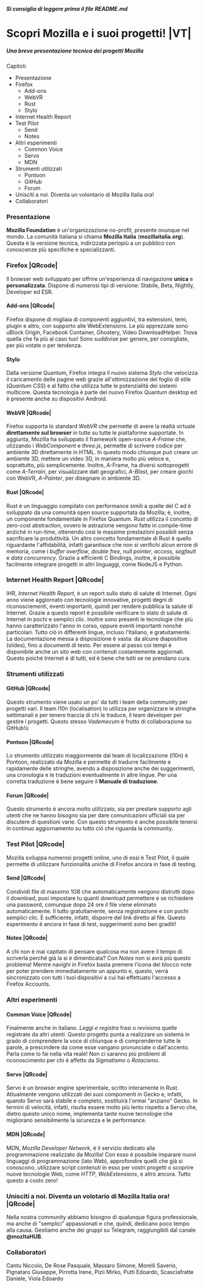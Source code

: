 **_Si consiglia di leggere prima il file README.md_**

# Scopri Mozilla e i suoi progetti!  |VT|

##### Una breve presentazione tecnica dei progetti Mozilla

Capitoli:
* Presentazione
* Firefox
    * Add-ons
    * WebVR
    * Rust
    * Stylo
* Internet Health Report
* Test Pilot
    * Send
    * Notes
* Altri esperimenti
    * Common Voice
    * Servo
    * MDN
* Strumenti utilizzati
    * Pontoon
    * GitHub
    * Forum
* Unisciti a noi. Diventa un volontario di Mozilla Italia ora!
* Collaboratori

### Presentazione
**Mozilla Foundation** è un'organizzazione no-profit, presente ovunque nel mondo. La comunità italiana si chiama **Mozilla Italia** (**mozillaitalia.org**).
Questa è la versione tecnica, indirizzata perlopiù a un pubblico con conoscenze più specifiche e specializzanti.

### Firefox |QRcode|
Il browser web sviluppato per offrire un'esperienza di navigazione **unica** e **personalizzata**.
Dispone di numerosi tipi di versione: Stabile, Beta, Nightly, Developer ed ESR.

#### Add-ons |QRcode|
Firefox dispone di migliaia di componenti aggiuntivi, tra estensioni, temi, plugin e altro, con supporto alle WebExtensions.
Le più apprezzate sono uBlock Origin, Facebook Container, Ghostery, Video DownloadHelper.
Trova quella che fa più al caso tuo!
Sono suddivise per genere, per consigliate, per più votate o per tendenza.

#### Stylo
Dalla versione Quantum, Firefox integra il nuovo sistema _Stylo_ che velocizza il caricamento delle pagine web grazie all'ottimizzazione del foglio di stile (_Quantum CSS_) e al fatto che utilizza tutte le potenzialità dei sistemi multicore.
Questa tecnologia è parte del nuovo Firefox Quantum desktop ed è presente anche su dispositivi Android.

#### WebVR |QRcode|
Firefox supporta lo standard _WebVR_ che permette di avere la realtà virtuale **direttamente sul browser** in tutte su tutte le piattaforme supportate.
In aggiunta, Mozilla ha sviluppato il framework open-source _A-Frame_ che, utizzando i _WebComponent_ e _three.js_, permette di scrivere codice per ambiente 3D direttamente in HTML.
In questo modo chiunque può creare un ambiente 3D, mettere un video 3D, in maniera molto più veloce e, soprattutto, più semplicemente.
Inoltre, A-Frame, ha diversi sottoprogetti come _A-Terrain_, per visualizzare dati geografici, _A-Blast_, per creare giochi con WebVR, _A-Painter_, per disegnare in ambiente 3D.

#### Rust |QRcode|
Rust è un linguaggio compilato con performance simili a quelle del C ed è sviluppato da una comunità open source supportata da Mozilla; è, inoltre, un componente fondamentale in Firefox Quantum.
Rust utilizza il concetto di zero-cost abstraction, ovvero le astrazione vengono fatte in compile-time anziché in run-time, ottenendo così le massime prestazioni possibili senza sacrificare la produttività.
Un altro concetto fondamentale di Rust è quello riguardante l'affidabilità, infatti garantisce che non si verifichi alcun errore di memoria, come i _buffer overflow_, _double free_, _null pointer_, _access_, _segfault_ e _data concurrency_.
Grazie a efficienti C Bindings, inoltre, è possibile facilmente integrare progetti in altri linguaggi, come NodeJS e Python.

### Internet Health Report |QRcode|
IHR, _Internet Health Report_, è un report sullo stato di salute di Internet. Ogni anno viene aggiornato con tecnologie innovative, progetti degni di riconosciementi, eventi importanti, quindi per rendere pubblica la salute di Internet.
Grazie a questo report è possibile verificare lo stato di salute di Internet in pochi e semplici clic. Inoltre sono presenti le tecnologie che più hanno caratterizzato l'anno in corso, oppure eventi importanti nonché particolari.
Tutto ciò in differenti lingue, incluso l'Italiano, e gratuitamente.
La documentazione messa a disposizione è vasta: da alcune diapositive (slides), fino a documenti di testo. Per essere al passo coi tempi è disponibile anche un sito web con contenuti costantemente aggiornati.
Questo poiché Internet è di tutti, ed è bene che tutti se ne prendano cura.

### Strumenti utilizzati

#### GitHub |QRcode|
Questo strumento viene usato un po' da tutti i team della community per progetti vari. Il team l10n (localisation) lo utilizza per organizzare le stringhe settimanali e per tenere traccia di chi le traduce, il team developer per gestire i progetti. Questo stesso _Vademecum_ è frutto di collaborazione su GitHub!ù

#### Pontoon |QRcode|
Lo strumento utilizzato maggiormente dal team di localizzazione (l10n) è Pontoon, realizzato da Mozilla e permette di tradurre facilmente e rapidamente delle stringhe, avendo a disposizione anche dei suggerimenti, una cronologia e le traduzioni eventualmente in altre lingue.
Per una corretta traduzione è bene seguire il **Manuale di traduzione**.

#### Forum |QRcode|
Questo strumento è ancora molto utilizzato, sia per prestare supporto agli utenti che ne hanno bisogno sia per dare comunicazioni ufficiali sia per discutere di questioni varie.
Con questo strumento è anche possibile tenersi in continuo aggiornamento su tutto ciò che riguarda la community.

### Test Pilot |QRcode|
Mozilla sviluppa numerosi progetti online, uno di essi è Test Pilot, il quale permette di utilizzare funzionalità uniche di Firefox ancora in fase di testing.

#### Send |QRcode|
Condividi file di massimo 1GB che automaticamente vengono distrutti dopo il download, puoi impostare tu quanti download permettere e se richiedere una password, comunque dopo 24 ore il file viene eliminato automaticamente.
Il tutto gratuitamente, senza registrazione e con pochi semplici clic. È sufficiente, infatti, disporre del link diretto al file.
Questo esperimento è ancora in fase di test, suggerimenti sono ben graditi!

#### Notes |QRcode|
A chi non è mai capitato di pensare qualcosa ma non avere il tempo di scriverla perché già la si è dimenticata?
Con _Notes_ non si avrà più questo problema! Mentre navighi in Firefox basta premere l'icona del blocco note per poter prendere immediatamente un appunto e, questo, verrà sincronizzato con tutti i tuoi dispositivi a cui hai effettuato l'accesso a Firefox Accounts.

### Altri esperimenti

#### Common Voice |QRcode|
Finalmente anche in italiano. _Leggi e registra_ frasi o _revisiona_ quelle registrate da altri utenti. Questo progetto punta a realizzare un sistema in grado di comprendere la voce di chiunque e di comprenderne tutte le parole, a prescindere da come esse vangano pronunciate o dall'accento. Parla come lo fai nella vita reale!
Non ci saranno più problemi di riconoscimento per chi è affetto da _Sigmatismo_ o _Rotacismo_.

#### Servo |QRcode|
Servo è un browser engine sperimentale, scritto interamente in Rust.
Attualmente vengono utilizzati dei suoi compomenti in Gecko e, infatti, quando Servo sarà stabile e completo, sostituirà l'ormai "anziano" Gecko. In termini di velocità, infatti, risulta essere molto più lento rispetto a Servo che, dietro questo unico nome, implementa tante nuove tecnologie che migliorano sensibilmente la sicurezza e le performance.

#### MDN |QRcode|
MDN, _Mozilla Developer Network_, è il servizio dedicato alla programmazione realizzato da Mozilla! Con esso è possibile imparare nuovi linguaggi di programmazione (lato Web), approfondire quelli che già si conoscono, utilizzare script contenuti in esso per vostri progetti o scoprire nuove tecnologie Web, come _HTTP_, _WebExtensions_, e altro ancora.
Tutto questo a costo zero!

### Unisciti a noi. Diventa un volotario di Mozilla Italia ora! |QRcode|
Nella nostra community abbiamo bisogno di qualunque figura professionale, ma anche di "semplici" appassionati e che, quindi, dedicano poco tempo alla causa.
Gestiamo anche dei gruppi su Telegram, raggiungibili dal canale **@mozItaHUB**.

### Collaboratori

Cantu Niccolo, De Rose Pasquale, Massaro Simone, Morelli Saverio, Pignataro Giuseppe, Pirrotta Irene, Pizii Mirko, Putti Edoardo, Scasciafratte Daniele, Viola Edoardo
